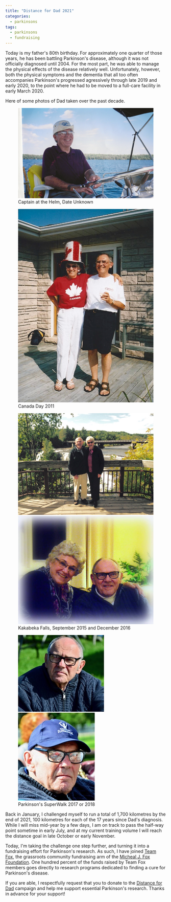 ```yaml
---
title: "Distance for Dad 2021"
categories:
  - parkinsons
tags:
  - parkinsons
  - fundraising
---
```


Today is my father's 80th birthday. For approximately one quarter of those years, he has been battling Parkinson's disease, although it was not officially diagnosed until 2004. For the most part, he was able to manage the physical effects of the disease relatively well. Unfortunately, however, both the physical symptoms and the dementia that all too often accompanies Parkinson's progressed agressively through late 2019 and early 2020, to the point where he had to be moved to a full-care facility in early March 2020.

Here of some photos of Dad taken over the past decade.

<figure>
  <a href="/assets/images/2021-06-23/boat.jpg"><img src="/assets/images/2021-06-23/boat.jpg"></a>
  <figcaption>Captain at the Helm, Date Unknown</figcaption>
</figure>

<figure>
  <a href="/assets/images/2021-06-23/canadaday-july2011.jpg"><img src="/assets/images/2021-06-23/canadaday-july2011.jpg"></a>
  <figcaption>Canada Day 2011</figcaption>
</figure>

<figure class="half">
    <a href="/assets/images/2021-06-23/kakabekafalls-sept2015.jpg"><img src="/assets/images/2021-06-23/kakabekafalls-sept2015.jpg"></a>
    <a href="/assets/images/2021-06-23/dec2016.jpg"><img src="/assets/images/2021-06-23/dec2016.jpg"></a>
    <figcaption>Kakabeka Falls, September 2015 and December 2016</figcaption>
</figure>

<figure class="half">
    <a href="/assets/images/2021-06-23/parkinsonswalk1.jpg"><img src="/assets/images/2021-06-23/parkinsonswalk1.jpg"></a>
    <a href="/assets/images/2021-06-23/parkinsonswalk2.jpg"><img src="/assets/images/2021-06-23/parkinsonswalk2.jpg"></a>
    <figcaption>Parkinson's SuperWalk 2017 or 2018</figcaption>
</figure>

Back in January, I challenged myself to run a total of 1,700 kilometres by the end of 2021, 100 kilometres for each of the 17 years since Dad's diagnosis. While I will miss mid-year by a few days, I am on track to pass the half-way point sometime in early July, and at my current training volume I will reach the distance goal in late October or early November.

Today, I'm taking the challenge one step further, and turning it into a fundraising effort for Parkinson's research. As such, I have joined [Team Fox](https://www.michaeljfox.org/teamfox), the grassroots community fundraising arm of the [Micheal J. Fox Foundation](https://www.michaeljfox.org/). One hundred percent of the funds raised by Team Fox members goes directly to research programs dedicated to finding a cure for Parkinson's disease.

If you are able, I respectfully request that you to donate to the [Distance for Dad](https://fundraise.michaeljfox.org/tf-2021/distance-for-dad) campaign and help me support essential Parkinson's research. Thanks in advance for your support!
